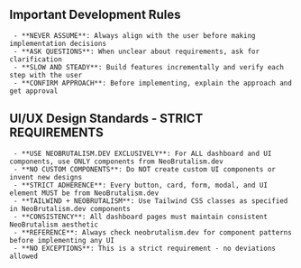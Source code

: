 ## Important Development Rules
     - **NEVER ASSUME**: Always align with the user before making implementation decisions
     - **ASK QUESTIONS**: When unclear about requirements, ask for clarification
     - **SLOW AND STEADY**: Build features incrementally and verify each step with the user
     - **CONFIRM APPROACH**: Before implementing, explain the approach and get approval

## UI/UX Design Standards - STRICT REQUIREMENTS
     - **USE NEOBRUTALISM.DEV EXCLUSIVELY**: For ALL dashboard and UI components, use ONLY components from NeoBrutalism.dev
     - **NO CUSTOM COMPONENTS**: Do NOT create custom UI components or invent new designs
     - **STRICT ADHERENCE**: Every button, card, form, modal, and UI element MUST be from NeoBrutalism.dev
     - **TAILWIND + NEOBRUTALISM**: Use Tailwind CSS classes as specified in NeoBrutalism.dev components
     - **CONSISTENCY**: All dashboard pages must maintain consistent NeoBrutalism aesthetic
     - **REFERENCE**: Always check neobrutalism.dev for component patterns before implementing any UI
     - **NO EXCEPTIONS**: This is a strict requirement - no deviations allowed